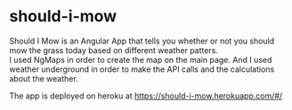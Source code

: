 # should-i-mow

Should I Mow is an Angular App that tells you whether or not you should mow the grass today based on different weather patters.  
I used NgMaps in order to create the map on the main page.  And I used weather underground in order to make the API calls and the 
calculations about the weather.

The app is deployed on heroku at https://should-i-mow.herokuapp.com/#/
